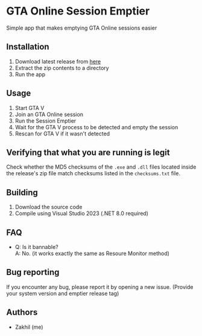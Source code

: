 # GTA Online Session Emptier

Simple app that makes emptying GTA Online sessions easier

## Installation

1. Download latest release from [here](https://github.com/zakhildev/gta-online-session-emptier/releases)
2. Extract the zip contents to a directory
3. Run the app

## Usage

1. Start GTA V
2. Join an GTA Online session
3. Run the Session Emptier
4. Wait for the GTA V process to be detected and empty the session
5. Rescan for GTA V if it wasn't detected

## Verifying that what you are running is legit

Check whether the MD5 checksums of the `.exe` and `.dll` files located inside the release's zip file match checksums listed in the `checksums.txt` file.

## Building

1. Download the source code
2. Compile using Visual Studio 2023 (.NET 8.0 required)

## FAQ

- Q: Is it bannable? </br>
  A: No. (it works exactly the same as Resoure Monitor method)

## Bug reporting

If you encounter any bug, please report it by opening a new issue. (Provide your system version and emptier release tag)

## Authors

- Zakhil (me)
